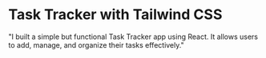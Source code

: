 # Task Tracker with Tailwind CSS 
"I built a simple but functional Task Tracker app using React. It allows users to add, manage, and organize their tasks effectively."
